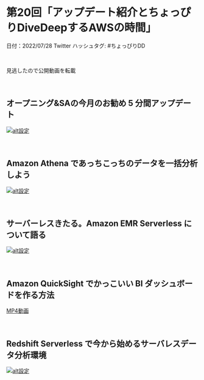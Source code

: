 # 第20回「アップデート紹介とちょっぴりDiveDeepするAWSの時間」

日付：2022/07/28
Twitter ハッシュタグ: #ちょっぴりDD

<br>

見逃したので公開動画を転載

<br>

## オープニング&SAの今月のお勧め 5 分間アップデート

[![alt設定](http://img.youtube.com/vi/qpXqX15boyE/0.jpg)](https://www.youtube.com/watch?v=qpXqX15boyE)

<br>

## Amazon Athena であっちこっちのデータを一括分析しよう

[![alt設定](http://img.youtube.com/vi/_mGvfwRoWYQ/0.jpg)](https://www.youtube.com/watch?v=_mGvfwRoWYQ)

<br>

## サーバーレスきたる。Amazon EMR Serverless について語る

[![alt設定](http://img.youtube.com/vi/S02Bep2dMLc/0.jpg)](https://www.youtube.com/watch?v=S02Bep2dMLc)

<br>

## Amazon QuickSight でかっこいい BI ダッシュボードを作る方法

[MP4動画](https://contents-s3-bucket.s3.ap-northeast-1.amazonaws.com/documents/aws/20220728_20th_ISV_DiveDeepSeminar_QuickSight.mp4)

<br>

## Redshift Serverless で今から始めるサーバレスデータ分析環境

[![alt設定](http://img.youtube.com/vi/8ydlnbIg-MA/0.jpg)](https://www.youtube.com/watch?v=8ydlnbIg-MA)

<br>

